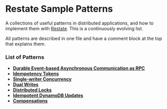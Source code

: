 # Restate Sample Patterns

A collections of useful patterns in distributed applications, and how to
implement them with [Restate](https://github.com/restatedev/).
This is a continuously evolving list.

All patterns are described in one file and have a comment block at the top
that explains them.

### List of Patterns

- [**Durable Event-based Asynchronous Communication as RPC**](src/async_calls_as_rpc.ts)
- [**Idempotency Tokens**](src/deterministic_idempotency_tokens.ts)
- [**Single-writer Concurrency**](src/single_writer_concurrency.ts)
- [**Dual Writes**](src/dual_writes.ts)
- [**Distributed Locks**](src/distributed_locks.ts)
- [**Idempotent DynamoDB Updates**](src/dynamo_db_idempotency.ts)
- [**Compensations**](src/compensations.ts)
